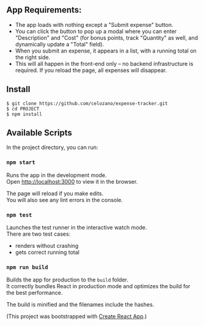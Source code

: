 ## App Requirements:

- The app loads with nothing except a "Submit expense" button.
- You can click the button to pop up a modal where you can enter "Description" and "Cost" (for bonus points, track "Quantity" as well, and dynamically update a "Total" field).
- When you submit an expense, it appears in a list, with a running total on the right side.
- This will all happen in the front-end only – no backend infrastructure is required. If you reload the page, all expenses will disappear.

## Install

`$ git clone https://github.com/celozano/expense-tracker.git`<br>
`$ cd PROJECT`<br>
`$ npm install`<br>

## Available Scripts

In the project directory, you can run:

### `npm start`

Runs the app in the development mode.<br>
Open [http://localhost:3000](http://localhost:3000) to view it in the browser.

The page will reload if you make edits.<br>
You will also see any lint errors in the console.

### `npm test`

Launches the test runner in the interactive watch mode.<br>
There are two test cases:

- renders without crashing
- gets correct running total

### `npm run build`

Builds the app for production to the `build` folder.<br>
It correctly bundles React in production mode and optimizes the build for the best performance.

The build is minified and the filenames include the hashes.<br>

(This project was bootstrapped with [Create React App](https://github.com/facebook/create-react-app).)
